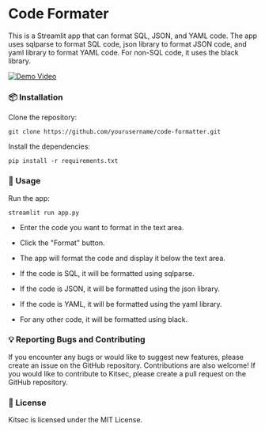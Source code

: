# Code Formater

This is a Streamlit app that can format SQL, JSON, and YAML code. The app uses sqlparse to format SQL code, json library to format JSON code, and yaml library to format YAML code. For non-SQL code, it uses the black library.

[![Demo Video](https://raw.githubusercontent.com/idrisschebak/code_formater/main/assets/demo.gif)](https://raw.githubusercontent.com/idrisschebak/code_formater/main/assets/demo.gif)


### 📦 Installation

Clone the repository:

```git clone https://github.com/yourusername/code-formatter.git ```

Install the dependencies:

```pip install -r requirements.txt```

### 🚀 Usage

Run the app:

```streamlit run app.py```

- Enter the code you want to format in the text area.

- Click the "Format" button.

- The app will format the code and display it below the text area.

- If the code is SQL, it will be formatted using sqlparse.
- If the code is JSON, it will be formatted using the json library.
- If the code is YAML, it will be formatted using the yaml library.
- For any other code, it will be formatted using black.

### 💡 Reporting Bugs and Contributing
If you encounter any bugs or would like to suggest new features, please create an issue on the GitHub repository. Contributions are also welcome! If you would like to contribute to Kitsec, please create a pull request on the GitHub repository.

### 🔖 License
Kitsec is licensed under the MIT License.